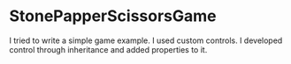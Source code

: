 # StonePapperScissorsGame
I tried to write a simple game example. I used custom controls. I developed control through inheritance and added properties to it.
